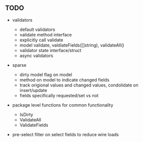 TODO
----

- validators
  - default validators
  - validate method interface
  - explicitly call validate
  - model validate, valdiateFields([]string), validateAll()
  - validator state interface/struct
  - async validators

- sparse
  - dirty model flag on model
  - method on model to indicate changed fields
  - track origional values and changed values, condolidate on insert/update
  - fields specifically requested/set vs not

- package level functions for common functionality
  - IsDirty
  - ValidateAll
  - ValidateFields

- pre-select filter on select fields to reduce wire loads